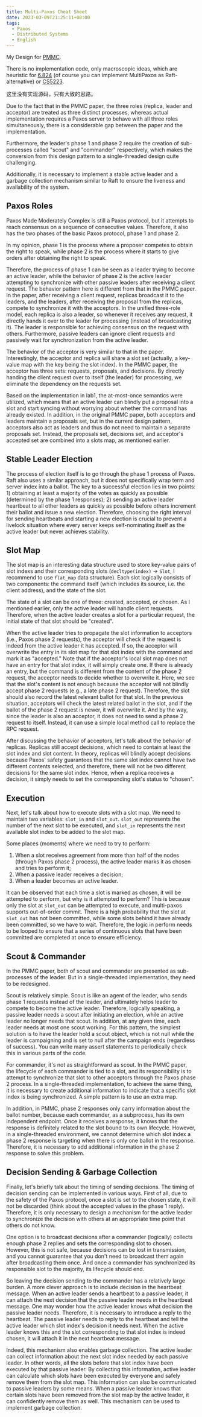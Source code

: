 ```yaml
---
title: Multi-Paxos Cheat Sheet
date: 2023-03-09T21:25:11+08:00
tags:
  - Paxos
  - Distributed Systems
  - English
---
```


My Design for [PMMC](https://paxos.systems/).

There is no implementation code, only macroscopic ideas, which are heuristic for [6.824](http://nil.csail.mit.edu/6.824/2022/) (of course you can implement MultiPaxos as Raft-alternative) or [CS5223](https://nusmods.com/courses/CS5223/distributed-systems).

这里没有实现源码，只有大致的思路。

<!--more-->

Due to the fact that in the PMMC paper, the three roles (replica, leader and acceptor) are treated as three distinct processes, whereas actual implementation requires a Paxos server to behave with all three roles simultaneously, there is a considerable gap between the paper and the implementation.

Furthermore, the leader's phase 1 and phase 2 require the creation of sub-processes called "scout" and "commander" respectively, which makes the conversion from this design pattern to a single-threaded design quite challenging.

Additionally, it is necessary to implement a stable active leader and a garbage collection mechanism similar to Raft to ensure the liveness and availability of the system.

## Paxos Roles

Paxos Made Moderately Complex is still a Paxos protocol, but it attempts to reach consensus on a sequence of consecutive values. Therefore, it also has the two phases of the basic Paxos protocol, phase 1 and phase 2.

In my opinion, phase 1 is the process where a proposer competes to obtain the right to speak, while phase 2 is the process where it starts to give orders after obtaining the right to speak.

Therefore, the process of phase 1 can be seen as a leader trying to become an active leader, while the behavior of phase 2 is the active leader attempting to synchronize with other passive leaders after receiving a client request. The behavior pattern here is different from that in the PMMC paper. In the paper, after receiving a client request, replicas broadcast it to the leaders, and the leaders, after receiving the proposal from the replicas, compete to synchronize it with the acceptors. In the unified three-role model, each replica is also a leader, so whenever it receives any request, it directly hands it over to the leader for processing (instead of broadcasting it). The leader is responsible for achieving consensus on the request with others. Furthermore, passive leaders can ignore client requests and passively wait for synchronization from the active leader.

The behavior of the acceptor is very similar to that in the paper. Interestingly, the acceptor and replica will share a slot set (actually, a key-value map with the key being the slot index). In the PMMC paper, the acceptor has three sets: requests, proposals, and decisions. By directly handing the client request over to itself (the leader) for processing, we eliminate the dependency on the requests set.

Based on the implementation in lab1, the at-most-once semantics were utilized, which means that an active leader can blindly put a proposal into a slot and start syncing without worrying about whether the command has already existed. In addition, in the original PMMC paper, both acceptors and leaders maintain a proposals set, but in the current design pattern, acceptors also act as leaders and thus do not need to maintain a separate proposals set. Instead, the proposals set, decisions set, and acceptor's accepted set are combined into a slots map, as mentioned earlier.

## Stable Leader Election

The process of election itself is to go through the phase 1 process of Paxos. Raft also uses a similar approach, but it does not specifically wrap term and server index into a ballot. The key to a successful election lies in two points: 1) obtaining at least a majority of the votes as quickly as possible (determined by the phase 1 responses); 2) sending an active leader heartbeat to all other leaders as quickly as possible before others increment their ballot and issue a new election. Therefore, choosing the right interval for sending heartbeats and starting a new election is crucial to prevent a livelock situation where every server keeps self-nominating itself as the active leader but never achieves stability.

## Slot Map

The slot map is an interesting data structure used to store key-value pairs of slot indexs and their corresponding slots (`decltype(index)` -> `Slot`, I recommend to use `flat_map` data structure). Each slot logically consists of two components: the command itself (which includes its source, i.e. the client address), and the state of the slot.

The state of a slot can be one of three: created, accepted, or chosen. As I mentioned earlier, only the active leader will handle client requests. Therefore, when the active leader creates a slot for a particular request, the initial state of that slot should be "created".

When the active leader tries to propagate the slot information to acceptors (i.e., Paxos phase 2 requests), the acceptor will check if the request is indeed from the active leader it has accepted. If so, the acceptor will overwrite the entry in its slot map for that slot index with the command and mark it as "accepted." Note that if the acceptor's local slot map does not have an entry for that slot index, it will simply create one. If there is already an entry, but the command is different from the content of the phase 2 request, the acceptor needs to decide whether to overwrite it. Here, we see that the slot's content is not enough because the acceptor will not blindly accept phase 2 requests (e.g., a late phase 2 request). Therefore, the slot should also record the latest relevant ballot for that slot. In the previous situation, acceptors will check the latest related ballot in the slot, and if the ballot of the phase 2 request is newer, it will overwrite it. And by the way, since the leader is also an acceptor, it does not need to send a phase 2 request to itself. Instead, it can use a simple local method call to replace the RPC request.

After discussing the behavior of acceptors, let's talk about the behavior of replicas. Replicas still accept decisions, which need to contain at least the slot index and slot content. In theory, replicas will blindly accept decisions because Paxos' safety guarantees that the same slot index cannot have two different contents selected, and therefore, there will not be two different decisions for the same slot index. Hence, when a replica receives a decision, it simply needs to set the corresponding slot's status to "chosen".

## Execution

Next, let's talk about how to execute slots with a slot map. We need to maintain two variables: `slot_in` and `slot_out`. `slot_out` represents the number of the next slot to be executed, and `slot_in` represents the next available slot index to be added to the slot map.

Some places (moments) where we need to try to perform:

1. When a slot receives agreement from more than half of the nodes (through Paxos phase 2 process), the active leader marks it as chosen and tries to perform it;
2. When a passive leader receives a decision;
3. When a leader becomes an active leader.

It can be observed that each time a slot is marked as chosen, it will be attempted to perform, but why is it attempted to perform? This is because only the slot at `slot_out` can be attempted to execute, and multi-paxos supports out-of-order commit. There is a high probability that the slot at `slot_out` has not been committed, while some slots behind it have already been committed, so we have to wait. Therefore, the logic in perform needs to be looped to ensure that a series of continuous slots that have been committed are completed at once to ensure efficiency.

## Scout & Commander

In the PMMC paper, both of scout and commander are presented as sub-processes of the leader. But in a single-threaded implementation, they need to be redesigned.

Scout is relatively simple. Scout is like an agent of the leader, who sends phase 1 requests instead of the leader, and ultimately helps leader to compete to become the active leader. Therefore, logically speaking, a passive leader needs a scout after initiating an election, while an active leader no longer needs that scout. In addition, at any given time, each leader needs at most one scout working. For this pattern, the simplest solution is to have the leader hold a scout object, which is not null while the leader is campaigning and is set to null after the campaign ends (regardless of success). You can write many assert statements to periodically check this in various parts of the code.

For commander, it's not as straightforward as scout. In the PMMC paper, the lifecycle of each commander is tied to a slot, and its responsibility is to attempt to synchronize that slot to other acceptors through the Paxos phase 2 process. In a single-threaded implementation, to achieve the same thing, it is necessary to create additional information to indicate that a specific slot index is being synchronized. A simple pattern is to use an extra map.

In addition, in PMMC, phase 2 responses only carry information about the ballot number, because each commander, as a subprocess, has its own independent endpoint. Once it receives a response, it knows that the response is definitely related to the slot bound to its own lifecycle. However, in a single-threaded environment, we cannot determine which slot index a phase 2 response is targeting when there is only one ballot in the response. Therefore, it is necessary to add additional information in the phase 2 response to solve this problem.

## Decision Sending & Garbage Collection

Finally, let's briefly talk about the timing of sending decisions. The timing of decision sending can be implemented in various ways. First of all, due to the safety of the Paxos protocol, once a slot is set to the chosen state, it will not be discarded (think about the accepted values in the phase 1 reply). Therefore, it is only necessary to design a mechanism for the active leader to synchronize the decision with others at an appropriate time point that others do not know.

One option is to broadcast decisions after a commander (logically) collects enough phase 2 replies and sets the corresponding slot to chosen. However, this is not safe, because decisions can be lost in transmission, and you cannot guarantee that you don't need to broadcast them again after broadcasting them once. And once a commander has synchronized its responsible slot to the majority, its lifecycle should end.

So leaving the decision sending to the commander has a relatively large burden. A more clever approach is to include decision in the heartbeat message. When an active leader sends a heartbeat to a passive leader, it can attach the next decision that the passive leader needs in the heartbeat message. One may wonder how the active leader knows what decision the passive leader needs. Therefore, it is necessary to introduce a reply to the heartbeat. The passive leader needs to reply to the heartbeat and tell the active leader which slot index's decision it needs next. When the active leader knows this and the slot corresponding to that slot index is indeed chosen, it will attach it in the next heartbeat message.

Indeed, this mechanism also enables garbage collection. The active leader can collect information about the next slot index needed by each passive leader. In other words, all the slots before that slot index have been executed by that passive leader. By collecting this information, active leader can calculate which slots have been executed by everyone and safely remove them from the slot map. This information can also be communicated to passive leaders by some means. When a passive leader knows that certain slots have been removed from the slot map by the active leader, it can confidently remove them as well. This mechanism can be used to implement garbage collection.
